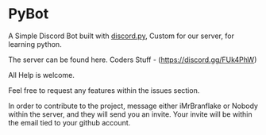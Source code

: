# PyBot
A Simple Discord Bot built with [discord.py](https://github.com/Rapptz/discord.py), Custom for our server, for learning python.

The server can be found here.
Coders Stuff - (https://discord.gg/FUk4PhW)

All Help is welcome.

Feel free to request any features within the issues section.

In order to contribute to the project, message either iMrBranflake or Nobody within the
server, and they will send you an invite. Your invite will be within the email tied to your
github account.
